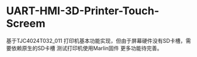 # UART-HMI-3D-Printer-Touch-Screem
基于TJC4024T032_011
打印机基本功能实现，但由于屏幕硬件没有SD卡槽，需要依赖原生的SD卡槽
测试打印机使用Marlin固件
更多功能待完善。